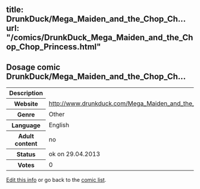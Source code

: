 title: DrunkDuck/Mega_Maiden_and_the_Chop_Ch...
url: "/comics/DrunkDuck_Mega_Maiden_and_the_Chop_Chop_Princess.html"
---
Dosage comic DrunkDuck/Mega_Maiden_and_the_Chop_Ch...
-----------------------------------------

<p id="msg"></p>
<script type="text/javascript">
if (window.location.search === '?edit_info_mail=sent_ok') {
  var elem = document.getElementById("msg");
  elem.innerHTML = 'Edited information sucessfully sent for review, which is usually done daily. Thanks!';
  elem.className = 'ok';
}
</script>
<table class="comicinfo">
<tr>
<th>Description</th><td></td>
</tr>
<tr>
<th>Website</th><td><a href="http://www.drunkduck.com/Mega_Maiden_and_the_Chop_Chop_Princess/">http://www.drunkduck.com/Mega_Maiden_and_the_Chop_Chop_Princess/</a></td>
</tr>
<tr>
<th>Genre</th><td>Other</td>
</tr>
<tr>
<th>Language</th><td>English</td>
</tr>
<tr>
<th>Adult content</th><td>no</td>
</tr>
<tr>
<th>Status</th><td>ok on 29.04.2013</td>
</tr>
<tr>
<th>Votes</th><td>0</td>
</tr>
</table>

[Edit this info](DrunkDuck_Mega_Maiden_and_the_Chop_Chop_Princess_edit.html) or go back to the [comic list](../comic-index.html).
